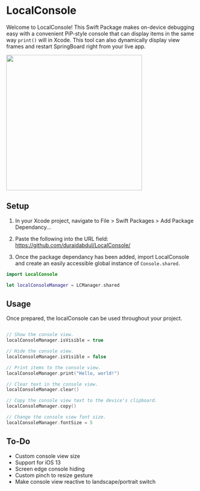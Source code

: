 # **LocalConsole**

Welcome to LocalConsole! This Swift Package makes on-device debugging easy with a convenient PiP-style console that can display items in the same way ```print()``` will in Xcode. This tool can also dynamically display view frames and restart SpringBoard right from your live app.

<img src="https://github.com/duraidabdul/LocalConsole/blob/main/Demo.gif?raw=true" width="360">

## **Setup**

1. In your Xcode project, navigate to File > Swift Packages > Add Package Dependancy...

2. Paste the following into the URL field: https://github.com/duraidabdul/LocalConsole/

3. Once the package dependancy has been added, import LocalConsole and create an easily accessible global instance of ```Console.shared```.
```swift
import LocalConsole

let localConsoleManager = LCManager.shared
```

## **Usage**
Once prepared, the localConsole can be used throughout your project.
```swift

// Show the console view.
localConsoleManager.isVisible = true

// Hide the console view.
localConsoleManager.isVisible = false
```

```swift
// Print items to the console view.
localConsoleManager.print("Hello, world!")

// Clear text in the console view.
localConsoleManager.clear()

// Copy the console view text to the device's clipboard.
localConsoleManager.copy()
```

```swift
// Change the console view font size.
localConsoleManager.fontSize = 5
```


## **To-Do**
* Custom console view size
* Support for iOS 13
* Screen edge console hiding
* Custom pinch to resize gesture
* Make console view reactive to landscape/portrait switch
